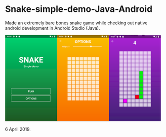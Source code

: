 # Snake-simple-demo-Java-Android

Made an extremely bare bones snake game while checking out native android development in Android Studio (Java).

![](SnakeDemo/SnakeDemoImage.png)

6 April 2019.
